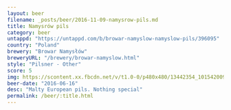 ```yaml
---
layout: beer
filename: _posts/beer/2016-11-09-namysrow-pils.md
title: Namysrów pils
category: beer
untappd: "https://untappd.com/b/browar-namyslow-namyslow-pils/396095"
country: "Poland"
brewery: "Browar Namysłów"
breweryURL: "/brewery/browar-namyslow.html"
style: "Pilsner - Other"
score: 5
img: https://scontent.xx.fbcdn.net/v/t1.0-0/p480x480/13442354_10154200938273745_8005265126653801521_n.jpg?oh=e82e6500af6a570b9c559bdd054964f6&oe=5A35D0DE
beer-date: "2016-06-16"
desc: "Malty European pils. Nothing special"
permalink: /beer/:title.html
---
```

